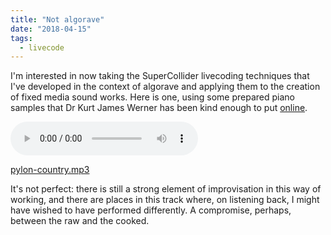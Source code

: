 ```yaml
---
title: "Not algorave"
date: "2018-04-15"
tags:
  - livecode
---
```


I'm interested in now taking the SuperCollider livecoding techniques that I've developed in the context of algorave and applying them to the creation of fixed media sound works. Here is one, using some prepared piano samples that Dr Kurt James Werner has been kind enough to put [online](https://ccrma.stanford.edu/~kwerner/samples_such.html).


<audio controls>
  <source src="/blog/pylon-country.mp3"/>
</audio>

[pylon-country.mp3](/blog/pylon-country.mp3)

It's not perfect: there is still a strong element of improvisation in this way of working, and there are places in this track where, on listening back, I might have wished to have performed differently. A compromise, perhaps, between the raw and the cooked.
